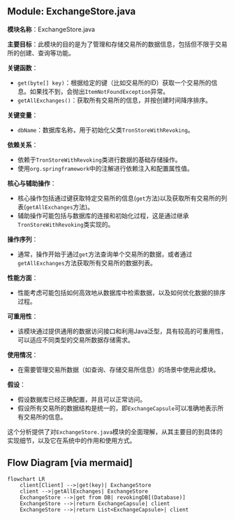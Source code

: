 ## Module: ExchangeStore.java
**模块名称**：ExchangeStore.java

**主要目标**：此模块的目的是为了管理和存储交易所的数据信息，包括但不限于交易所的创建、查询等功能。

**关键函数**：
- `get(byte[] key)`：根据给定的键（比如交易所的ID）获取一个交易所的信息。如果找不到，会抛出`ItemNotFoundException`异常。
- `getAllExchanges()`：获取所有交易所的信息，并按创建时间降序排序。

**关键变量**：
- `dbName`：数据库名称，用于初始化父类`TronStoreWithRevoking`。

**依赖关系**：
- 依赖于`TronStoreWithRevoking`类进行数据的基础存储操作。
- 使用`org.springframework`中的注解进行依赖注入和配置属性值。

**核心与辅助操作**：
- 核心操作包括通过键获取特定交易所的信息(`get`方法)以及获取所有交易所的列表(`getAllExchanges`方法)。
- 辅助操作可能包括与数据库的连接和初始化过程，这是通过继承`TronStoreWithRevoking`类实现的。

**操作序列**：
- 通常，操作开始于通过`get`方法查询单个交易所的数据，或者通过`getAllExchanges`方法获取所有交易所的数据列表。

**性能方面**：
- 性能考虑可能包括如何高效地从数据库中检索数据，以及如何优化数据的排序过程。

**可重用性**：
- 该模块通过提供通用的数据访问接口和利用Java泛型，具有较高的可重用性，可以适应不同类型的交易所数据存储需求。

**使用情况**：
- 在需要管理交易所数据（如查询、存储交易所信息）的场景中使用此模块。

**假设**：
- 假设数据库已经正确配置，并且可以正常访问。
- 假设所有交易所的数据结构是统一的，即`ExchangeCapsule`可以准确地表示所有交易所的信息。

这个分析提供了对`ExchangeStore.java`模块的全面理解，从其主要目的到具体的实现细节，以及它在系统中的作用和使用方式。
## Flow Diagram [via mermaid]
```mermaid
flowchart LR
    client[Client] -->|get(key)| ExchangeStore
    client -->|getAllExchanges| ExchangeStore
    ExchangeStore -->|get from DB| revokingDB[(Database)]
    ExchangeStore -->|return ExchangeCapsule| client
    ExchangeStore -->|return List<ExchangeCapsule>| client
```
